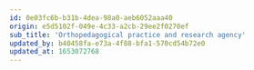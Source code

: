 ```yaml
---
id: 0e03fc6b-b31b-4dea-98a0-aeb6052aaa40
origin: e5d5102f-049e-4c33-a2cb-29ee2f0270ef
sub_title: 'Orthopedagogical practice and research agency'
updated_by: b40458fa-e73a-4f88-bfa1-570cd54b72e0
updated_at: 1653072768
---
```

